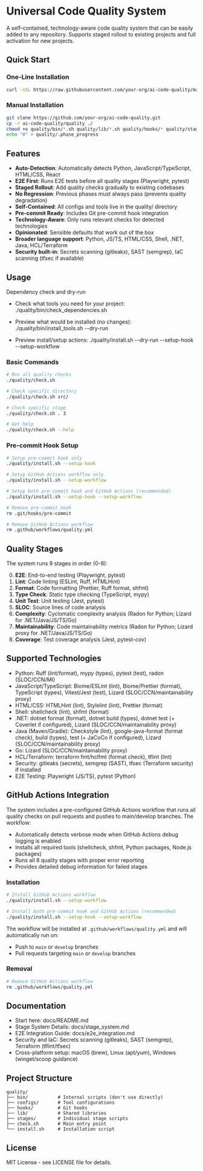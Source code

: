 # Universal Code Quality System

A self-contained, technology-aware code quality system that can be easily added to any repository. Supports staged rollout to existing projects and full activation for new projects.

## Quick Start

### One-Line Installation

```bash
curl -sSL https://raw.githubusercontent.com/your-org/ai-code-quality/main/quality/install.sh | bash
```

### Manual Installation

```bash
git clone https://github.com/your-org/ai-code-quality.git
cp -r ai-code-quality/quality ./
chmod +x quality/bin/*.sh quality/lib/*.sh quality/hooks/* quality/stages/*.sh quality/check.sh
echo "0" > quality/.phase_progress
```

## Features

- **Auto-Detection**: Automatically detects Python, JavaScript/TypeScript, HTML/CSS, React
- **E2E First**: Runs E2E tests before all quality stages (Playwright, pytest)
- **Staged Rollout**: Add quality checks gradually to existing codebases
- **No Regression**: Previous phases must always pass (prevents quality degradation)
- **Self-Contained**: All configs and tools live in the quality/ directory
- **Pre-commit Ready**: Includes Git pre-commit hook integration
- **Technology-Aware**: Only runs relevant checks for detected technologies
- **Opinionated**: Sensible defaults that work out of the box
- **Broader language support**: Python, JS/TS, HTML/CSS, Shell, .NET, Java, HCL/Terraform
- **Security built-in**: Secrets scanning (gitleaks), SAST (semgrep), IaC scanning (tfsec if available)

## Usage

Dependency check and dry-run

- Check what tools you need for your project:
  ./quality/bin/check_dependencies.sh

- Preview what would be installed (no changes):
  ./quality/bin/install_tools.sh --dry-run

- Preview install/setup actions:
  ./quality/install.sh --dry-run --setup-hook --setup-workflow

### Basic Commands

```bash
# Run all quality checks
./quality/check.sh

# Check specific directory
./quality/check.sh src/

# Check specific stage
./quality/check.sh . 3

# Get help
./quality/check.sh --help
```

### Pre-commit Hook Setup

```bash
# Setup pre-commit hook only
./quality/install.sh --setup-hook

# Setup GitHub Actions workflow only
./quality/install.sh --setup-workflow

# Setup both pre-commit hook and GitHub Actions (recommended)
./quality/install.sh --setup-hook --setup-workflow

# Remove pre-commit hook
rm .git/hooks/pre-commit

# Remove GitHub Actions workflow
rm .github/workflows/quality.yml
```

## Quality Stages

The system runs 9 stages in order (0-8):

0. **E2E**: End-to-end testing (Playwright, pytest)
1. **Lint**: Code linting (ESLint, Ruff, HTMLHint)
2. **Format**: Code formatting (Prettier, Ruff format, shfmt)
3. **Type Check**: Static type checking (TypeScript, mypy)
4. **Unit Test**: Unit testing (Jest, pytest)
5. **SLOC**: Source lines of code analysis
6. **Complexity**: Cyclomatic complexity analysis (Radon for Python; Lizard for .NET/Java/JS/TS/Go)
7. **Maintainability**: Code maintainability metrics (Radon for Python; Lizard proxy for .NET/Java/JS/TS/Go)
8. **Coverage**: Test coverage analysis (Jest, pytest-cov)

## Supported Technologies

- Python: Ruff (lint/format), mypy (types), pytest (test), radon (SLOC/CCN/MI)
- JavaScript/TypeScript: Biome/ESLint (lint), Biome/Prettier (format), TypeScript (types), Vitest/Jest (test), Lizard (SLOC/CCN/maintainability proxy)
- HTML/CSS: HTMLHint (lint), Stylelint (lint), Prettier (format)
- Shell: shellcheck (lint), shfmt (format)
- .NET: dotnet format (format), dotnet build (types), dotnet test (+ Coverlet if configured), Lizard (SLOC/CCN/maintainability proxy)
- Java (Maven/Gradle): Checkstyle (lint), google-java-format (format check), build (types), test (+ JaCoCo if configured), Lizard (SLOC/CCN/maintainability proxy)
- Go: Lizard (SLOC/CCN/maintainability proxy)
- HCL/Terraform: terraform fmt/hclfmt (format check), tflint (lint)
- Security: gitleaks (secrets), semgrep (SAST), tfsec (Terraform security) if installed
- E2E Testing: Playwright (JS/TS), pytest (Python)

## GitHub Actions Integration

The system includes a pre-configured GitHub Actions workflow that runs all quality checks on pull requests and pushes to main/develop branches. The workflow:

- Automatically detects verbose mode when GitHub Actions debug logging is enabled
- Installs all required tools (shellcheck, shfmt, Python packages, Node.js packages)
- Runs all 8 quality stages with proper error reporting
- Provides detailed debug information for failed stages

### Installation

```bash
# Install GitHub Actions workflow
./quality/install.sh --setup-workflow

# Install both pre-commit hook and GitHub Actions (recommended)
./quality/install.sh --setup-hook --setup-workflow
```

The workflow will be installed at `.github/workflows/quality.yml` and will automatically run on:
- Push to `main` or `develop` branches
- Pull requests targeting `main` or `develop` branches

### Removal

```bash
# Remove GitHub Actions workflow
rm .github/workflows/quality.yml
```

## Documentation

- Start here: docs/README.md
- Stage System Details: docs/stage_system.md
- E2E Integration Guide: docs/e2e_integration.md
- Security and IaC: Secrets scanning (gitleaks), SAST (semgrep), Terraform (tflint/tfsec)
- Cross-platform setup: macOS (brew), Linux (apt/yum), Windows (winget/scoop guidance)

## Project Structure

```
quality/
├── bin/           # Internal scripts (don't use directly)
├── configs/       # Tool configurations
├── hooks/         # Git hooks
├── lib/           # Shared libraries
├── stages/        # Individual stage scripts
├── check.sh       # Main entry point
└── install.sh     # Installation script
```

## License

MIT License - see LICENSE file for details.
